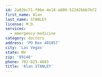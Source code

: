 ```yaml
---
id: 2a02bc71-f06e-4e18-a800-522d2bbb7bf2
first_name: Alan
last_name: STANLEY
license: M.D.
services:
  - emergency-medicine
category: doctors
address: 'PO Box 401057'
city: 'Las Vegas'
state: NV
zip: '89140'
phone: 702-825-4083
title: 'Alan STANLEY'
---
```

